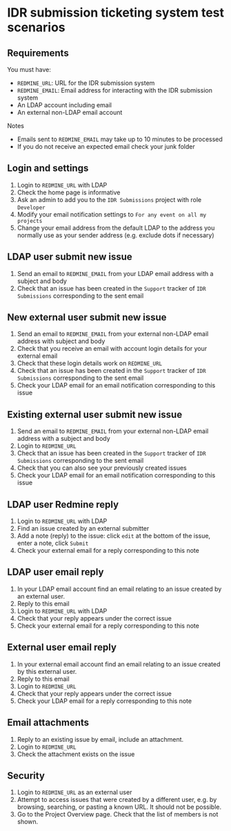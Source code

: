 # IDR submission ticketing system test scenarios

## Requirements
You must have:
- `REDMINE_URL`: URL for the IDR submission system
- `REDMINE_EMAIL`: Email address for interacting with the IDR submission system
- An LDAP account including email
- An external non-LDAP email account

Notes
- Emails sent to `REDMINE_EMAIL` may take up to 10 minutes to be processed
- If you do not receive an expected email check your junk folder

## Login and settings
1. Login to `REDMINE_URL` with LDAP
2. Check the home page is informative
3. Ask an admin to add you to the `IDR Submissions` project with role `Developer`
4. Modify your email notification settings to `For any event on all my projects`
5. Change your email address from the default LDAP to the address you normally use as your sender address (e.g. exclude dots if necessary)

## LDAP user submit new issue
1. Send an email to `REDMINE_EMAIL` from your LDAP email address with a subject and body
2. Check that an issue has been created in the `Support` tracker of `IDR Submissions` corresponding to the sent email

## New external user submit new issue
1. Send an email to `REDMINE_EMAIL` from your external non-LDAP email address with subject and body
2. Check that you receive an email with account login details for your external email
3. Check that these login details work on `REDMINE_URL`
4. Check that an issue has been created in the `Support` tracker of `IDR Submissions` corresponding to the sent email
5. Check your LDAP email for an email notification corresponding to this issue

## Existing external user submit new issue
1. Send an email to `REDMINE_EMAIL` from your external non-LDAP email address with a subject and body
3. Login to `REDMINE_URL`
4. Check that an issue has been created in the `Support` tracker of `IDR Submissions` corresponding to the sent email
5. Check that you can also see your previously created issues
6. Check your LDAP email for an email notification corresponding to this issue

## LDAP user Redmine reply
1. Login to `REDMINE_URL` with LDAP
2. Find an issue created by an external submitter
3. Add a note (reply) to the issue: click `edit` at the bottom of the issue, enter a note, click `Submit`
4. Check your external email for a reply corresponding to this note

## LDAP user email reply
1. In your LDAP email account find an email relating to an issue created by an external user.
2. Reply to this email
3. Login to `REDMINE_URL` with LDAP
4. Check that your reply appears under the correct issue
5. Check your external email for a reply corresponding to this note

## External user email reply
1. In your external email account find an email relating to an issue created by this external user.
2. Reply to this email
3. Login to `REDMINE_URL`
4. Check that your reply appears under the correct issue
5. Check your LDAP email for a reply corresponding to this note

## Email attachments
1. Reply to an existing issue by email, include an attachment.
2. Login to `REDMINE_URL`
3. Check the attachment exists on the issue

## Security
1. Login to `REDMINE_URL` as an external user
2. Attempt to access issues that were created by a different user, e.g. by browsing, searching, or pasting a known URL. It should not be possible.
3. Go to the Project Overview page. Check that the list of members is not shown.
